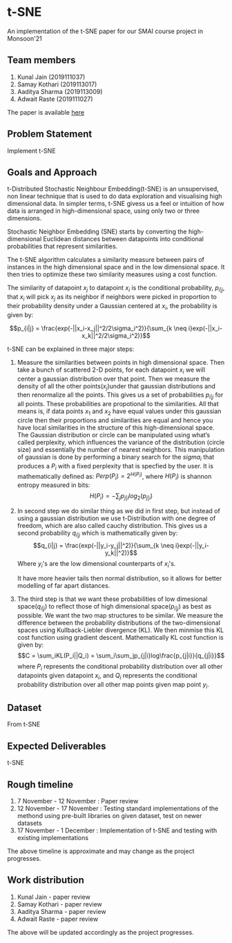# t-SNE
An implementation of the t-SNE paper for our SMAI course project in Monsoon'21

## Team members
1. Kunal Jain (2019111037)
2. Samay Kothari (2019113017)
3. Aaditya Sharma (2019113009)
4. Adwait Raste (2019111027)

The paper is available [here](./tsne.pdf)

## Problem Statement
Implement t-SNE
## Goals and Approach
t-Distributed Stochastic Neighbour Embedding(t-SNE) is an unsupervised, non linear technique that is used to do data exploration and visualising high dimensional data. In simpler terms, t-SNE givess us a feel or intuition of how data is arranged in high-dimensional space, using only two or three dimensions. 

Stochastic Neighbor Embedding (SNE) starts by converting the high-dimensional Euclidean distances between datapoints into conditional probabilities that represent similarities.

The t-SNE algorithm calculates a similarity measure between pairs of instances in the high dimensional space and in the low dimensional space. It then tries to optimize these two similarity measures using a cost function.

The similarity of datapoint $x_j$ to datapoint $x_i$ is the conditional probability, $p_{i|j}$, that $x_i$ will pick $x_j$ as its neighbor if neighbors were picked in proportion to their probability density under a Gaussian centered at $x_i$, the probability is given by: 


$$p_{i|j} = \frac{exp(-||x_i-x_j||^2/2\sigma_i^2)}{\sum_{k \neq i}exp(-||x_i-x_k||^2/2\sigma_i^2)}$$

t-SNE can be explained in three major steps:
1. Measure the similarities between points in high dimensional space. Then take a bunch of scattered 2-D points, for each datapoint $x_i$ we will center a gaussian distribution over that point. Then we measure the density of all the other points($x_j$)under that gaussian distributions and then renormalize all the points. This gives us a set of probabilities $p_{i|j}$ for all points. These probabilities are propotional to the similarities. All that means is, if data points $x_1$ and $x_2$ have equal values under this gaussian circle then their proportions and similarities are equal and hence you have local similarities in the structure of this high-dimensional space. The Gaussian distribution or circle can be manipulated using what’s called perplexity, which influences the variance of the distribution (circle size) and essentially the number of nearest neighbors.
This manipulation of gaussian is done by performing a binary search for the $sigma_i$ that produces a $P_i$ with a fixed perplexity that is specfied by the user. It is mathematically defined as:
$Perp(P_i)=2^{H(P_i)}$, where $H(P_i)$ is shannon entropy measured in bits: $$H(P_i) = -\sum_j p_{j|i}log_2(p_{j|i})$$

2. In second step we do similar thing as we did in first step, but instead of using a gaussian distribution we use t-Distribution with one degree of freedom, which are also called cauchy distribution. This gives us a second probability $q_{i|j}$ which is mathematically given by: $$q_{i|j} = \frac{exp(-||y_i-y_j||^2)}{\sum_{k \neq i}exp(-||y_i-y_k||^2)}$$
Where $y_i$'s are the low dimensional counterparts of $x_i$'s.

    It have more heavier tails then normal distribution, so it allows for better modelling of far apart distances.

3. The third step is that we want these probabilities of low dimesional space($q_{i|j}$) to reflect those of high dimensional space($p_{i|j}$) as best as possible. We want the two map structures to be similar. We measure the difference between the probability distributions of the two-dimensional spaces using Kullback-Liebler divergence (KL). We then minmise this KL cost function using gradient descent. Mathematically KL cost function is given by:
$$C = \sum_iKL(P_i||Q_i) = \sum_i\sum_jp_{j|i}log\frac{p_{j|i}}{q_{j|i}}$$
where $P_i$ represents the conditional probability distribution over all other datapoints given datapoint $x_i$, and $Q_i$ represents the conditional probability distribution over all other map points given map point $y_i$.

## Dataset
From t-SNE
## Expected Deliverables
t-SNE
## Rough timeline
1. 7 November - 12 November : Paper review
2. 12 November - 17 November : Testing standard implementations of the methond using pre-built libraries on given dataset, test on newer datasets
3. 17 November - 1 December : Implementation of t-SNE and testing with existing implementations

The above timeline is approximate and may change as the project progresses.

## Work distribution
1. Kunal Jain - paper review
2. Samay Kothari - paper review
3. Aaditya Sharma - paper review
4. Adwait Raste - paper review

The above will be updated accordingly as the project progresses.